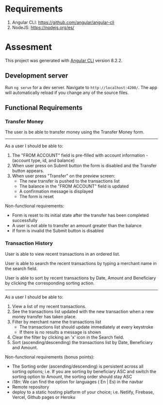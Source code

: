 # Requirements
1. Angular CLI: https://github.com/angular/angular-cli
2. NodeJS: https://nodejs.org/es/

# Assesment

This project was generated with [Angular CLI](https://github.com/angular/angular-cli) version 8.2.2.

## Development server

Run `ng serve` for a dev server. Navigate to `http://localhost:4200/`. The app will automatically reload if you change any of the source files.


## Functional Requirements

### Transfer Money

The user is be able to transfer money using the Transfer Money form.

---

As a user I should be able to:

1. The "FROM ACCOUNT" field is pre-filled with account information - (account type, id, and balance)
2. When user press on Submit button the form is disabled and the Transfer button appears.
3. When user press "Transfer" on the preview screen:
    - The new transfer is pushed to the transactions list
    - The balance in the "FROM ACCOUNT" field is updated
    - A confirmation message is displayed
    - The form is reset

Non-functional requirements:

- Form is reset to its initial state after the transfer has been completed successfully
- A user is not able to transfer an amount greater than the balance
- If form is invalid the Submit button is disabled

### Transaction History

User is able to view recent transactions in an ordered list.

User is able to search the recent transactions by typing a merchant name in the search field.

User is able to sort by recent transactions by Date, Amount and Beneficiary by clicking the corresponding sorting action.

---

As a user I should be able to:

1. View a list of my recent transactions.
2. See the transactions list updated with the new transaction when a new money transfer has taken place.
3. Filter by merchant name the transactions list
    - The transactions list should update immediately at every keystroke
    - If there is no results a message is shown
4. Clear the filter by clicking an 'x' icon in the Search field.
4. Sort (ascending/descending) the transactions list by Date, Beneficiary and Amount.

Non-functional requirements (bonus points):

- The Sorting order (ascending/descending) is persistent across all sorting options; i.e. If you are sorting by beneficiary ASC and switch the sorting option to Amount, the sorting order should stay ASC
- i18n: We can find the option for languages ( En | Es) in the navbar
- Remote repository
- deploy to a static hosting platform of your choice; i.e. Netlify, Firebase, Vercel, Github pages or Heroku
